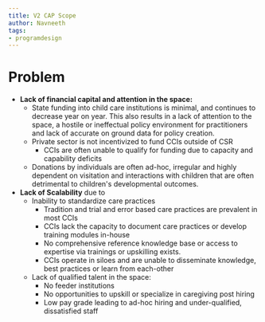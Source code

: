 ```yaml
---
title: V2 CAP Scope
author: Navneeth
tags:
- programdesign 
---
```


# Problem 

- **Lack of financial capital and attention in the space:** 
	- State funding into child care institutions is minimal, and continues to decrease year on year. This also results in a lack of attention to the space, a hostile or ineffectual policy environment for practitioners and lack of accurate on ground data for policy creation.
	- Private sector is not incentivized to fund CCIs outside of CSR
		- CCIs are often unable to qualify for funding due to capacity and capability deficits
	- Donations by individuals are often ad-hoc, irregular and highly dependent on visitation and interactions with children that are often detrimental to children's developmental outcomes. 
- **Lack of Scalability** due to 
	- Inability to standardize care practices
		- Tradition and trial and error based care practices are prevalent in most CCIs
		- CCIs lack the capacity to document care practices or develop training modules in-house
		- No comprehensive reference knowledge base or access to expertise via trainings or upskilling exists. 
		- CCIs operate in siloes and are unable to disseminate knowledge, best practices or learn from each-other
	-  Lack of qualified talent in the space:
		-  No feeder institutions 
		-  No opportunities to upskill or specialize in caregiving post hiring
		-  Low pay grade leading to ad-hoc hiring and under-qualified, dissatisfied staff
